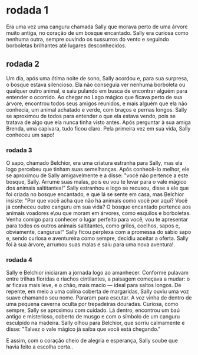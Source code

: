# rodada 1 
Era uma vez uma canguru chamada Sally que morava perto de uma árvore muito antiga, no coração de um bosque encantado. Sally era curiosa como nenhuma outra, sempre ouvindo os sussurros do vento e seguindo borboletas brilhantes até lugares desconhecidos.

## rodada 2
Um dia, após uma ótima noite de sono, Sally acordou e, para sua surpresa, o bosque estava silencioso. Ela não conseguia ver nenhuma borboleta ou qualquer outro animal, e saiu pulando em busca de encontrar alguém para entender o ocorrido. Ao chegar no Lago mágico que ficava perto de sua árvore, encontrou todos seus amigos reunidos, e mais alguém que ela não conhecia, um animal achatado e verde, com braços e pernas longos. Sally se aproximou de todos para entender o que ela estava vendo, pois se tratava de algo que ela nunca tinha visto antes. Após perguntar à sua amiga Brenda, uma capivara, tudo ficou claro. Pela primeira vez em sua vida, Sally conheceu um sapo!

### rodada 3 
O sapo, chamado Belchior, era uma criatura estranha para Sally, mas ela logo percebeu que tinham suas semelhanças. Após conhecê-lo melhor, ele se aproximou de Sally amigavelmente e a disse: "você não pertence a este bosque, Sally. Arrume suas malas, pois eu vou te levar para o vale mágico dos animais saltitantes!" 
Sally estranhou e logo se recusou, disse a ele que foi criada no bosque encantado, e que lá se sente em casa, mas Belchior insiste: "Por que você acha que não há animais como você por aqui? Você já conheceu outro canguru em sua vida? O bosque encantado pertence aos animais voadores e\ou que moram em árvores, como esquilos e borboletas. Venha comigo para conhecer o lugar perfeito para você, vou te apresentar para todos os outros animais saltitantes, como grilos, coelhos, sapos e, obviamente, cangurus!"
Sally ficou perplexa com a promessa do sábio sapo e, sendo curiosa e aventureira como sempre, decidiu aceitar a oferta. Sally foi à sua árvore, arrumou suas malas e saiu para uma nova aventura!.

### rodada 4
Sally e Belchior iniciaram a jornada logo ao amanhecer. Conforme pulavam entre trilhas floridas e riachos cintilantes, a paisagem começava a mudar: o ar ficava mais leve, e o chão, mais macio — ideal para saltos longos. De repente, em meio a uma colina coberta de margaridas, Sally ouviu uma voz suave chamando seu nome. Pararam para escutar. A voz vinha de dentro de uma pequena caverna oculta por trepadeiras douradas. Curiosa, como sempre, Sally se aproximou com cuidado. Lá dentro, encontrou um baú antigo e misterioso, coberto de musgo e com o símbolo de um canguru esculpido na madeira. Sally olhou para Belchior, que sorriu calmamente e disse:
"Talvez o vale mágico já saiba que você está chegando."

E assim, com o coração cheio de alegria e esperança, Sally soube que havia feito a escolha certa..